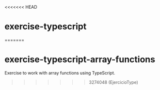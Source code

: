 <<<<<<< HEAD
# exercise-typescript
=======
# exercise-typescript-array-functions
Exercise to work with array functions using TypeScript.
>>>>>>> 3274048 (EjercicioType)
